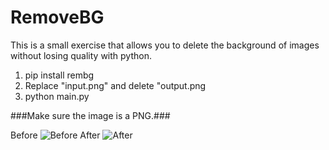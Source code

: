 # RemoveBG
This is a small exercise that allows you to delete the background of images without losing quality with python.

1) pip install rembg
2) Replace "input.png" and delete "output.png
3) python main.py

###Make sure the image is a PNG.###

Before ![Before](https://i.imgur.com/pdxL5F5.jpg)
After ![After](https://i.imgur.com/IVJIso4.png)
